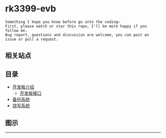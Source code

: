 # rk3399-evb

```
Something I hope you know before go into the coding~
First, please watch or star this repo, I'll be more happy if you follow me.
Bug report, questions and discussion are welcome, you can post an issue or pull a request.
```


## 相关站点



## 目录



* [开发板介绍](docs/开发板介绍.md)
    * [开发板接口](docs/开发板介绍/开发板接口.md)
* [备份系统](docs/备份系统.md)
* [烧写系统](docs/烧写系统.md)




## 图示





---

